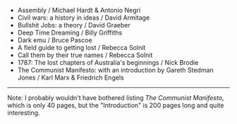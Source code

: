 * Assembly / Michael Hardt & Antonio Negri
* Civil wars: a history in ideas / David Armitage
* Bullshit Jobs: a theory / David Graeber
* Deep Time Dreaming / Billy Griffiths
* Dark emu / Bruce Pascoe
* A field guide to getting lost / Rebecca Solnit
* Call them by their true names / Rebecca Solnit
* 1787: The lost chapters of Australia's beginnings / Nick Brodie
* The Communist Manifesto: with an introduction by Gareth Stedman Jones / Karl Marx & Friedrich Engels

---
Note: I probably wouldn't have bothered listing _The Communist Manifesto_, which is only 40 pages, but the "Introduction" is 200 pages long and quite interesting.
